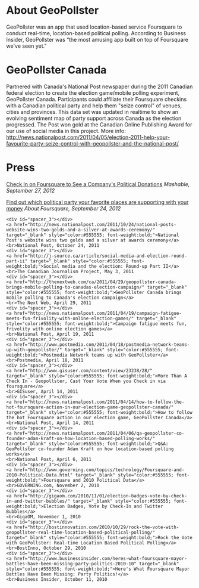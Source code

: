 # About GeoPollster

GeoPollster was an app that used location-based service Foursquare to conduct real-time, location-based political polling. According to Business Insider, GeoPollster was “the most amusing app built on top of Foursquare we've seen yet." 

# GeoPollster Canada

Partnered with Canada's National Post newspaper during the 2011 Canadian federal election to create the election game/mobile polling experiment, GeoPollster Canada. Participants could affiliate their Foursquare checkins with a Canadian political party and help them "seize control" of venues, cities and provinces. This data set was updated in realtime to show an evolving sentiment map of party support across Canada as the election progressed. The Post won gold at the Canadian Online Publishing Award for our use of social media in this project. More info: http://news.nationalpost.com/2011/04/05/election-2011-help-your-favourite-party-seize-control-with-geopollster-and-the-national-post/

# Press

[Check In on Foursquare to See a Company's Political Donations](http://mashable.com/2012/09/27/foursquare-politics-geopollster/)
*Mashable, September 27, 2012*

[Find out which political party your favorite places are supporting with your money](http://aboutfoursquare.com/find-out-which-political-party-your-favorite-places-are-supporting-with-your-money/)
*About Foursquare, September 24, 2012*

    <div id="spacer_3"></div>
    <a href="http://news.nationalpost.com/2011/10/24/national-posts-website-wins-two-golds-and-a-silver-at-awards-ceremony/" target="_blank" style="color:#555555; font-weight:bold;">National Post's website wins two golds and a silver at awards ceremony</a>
    <br>National Post, October 24, 2011
    <div id="spacer_3"></div>
    <a href="http://j-source.ca/article/social-media-and-election-round-part-ii" target="_blank" style="color:#555555; font-weight:bold;">Social media and the election: Round-up Part II</a>
    <br>The Canadian Journalism Project, May 3, 2011
    <div id="spacer_3"></div>
    <a href="http://thenextweb.com/ca/2011/04/29/geopollster-canada-brings-mobile-polling-to-canadas-election-campaign/" target="_blank" style="color:#555555; font-weight:bold;">GeoPollster Canada brings mobile polling to Canada's election campaign</a>
    <br>The Next Web, April 29, 2011
    <div id="spacer_3"></div>
    <a href="http://news.nationalpost.com/2011/04/19/campaign-fatigue-meets-fun-frivolity-with-online-election-games/" target="_blank" style="color:#555555; font-weight:bold;">Campaign fatigue meets fun, frivolity with online election games</a>
    <br>National Post, April 19, 2011
    <div id="spacer_3"></div>
    <a href="http://www.postmedia.com/2011/04/18/postmedia-network-teams-up-with-geopollster/" target="_blank" style="color:#555555; font-weight:bold;">Postmedia Network teams up with GeoPollster</a>
    <br>Postmedia, April 18, 2011
    <div id="spacer_3"></div>
    <a href="http://www.gisuser.com/content/view/23238/28/" target="_blank" style="color:#555555; font-weight:bold;">More Than A Check In - Geopollster, Cast Your Vote When you Check in via foursquare</a>
    <br>GISuser, April 14, 2011
    <div id="spacer_3"></div>
    <a href="http://news.nationalpost.com/2011/04/14/how-to-follow-the-hot-foursquare-action-in-our-election-game-geopollster-canada/" target="_blank" style="color:#555555; font-weight:bold;">How to follow the hot Foursquare action in our election game, GeoPollster Canada</a>
    <br>National Post, April 14, 2011
    <div id="spacer_3"></div>
    <a href="http://news.nationalpost.com/2011/04/06/qa-geopollster-co-founder-adam-kraft-on-how-location-based-polling-works/" target="_blank" style="color:#555555; font-weight:bold;">Q&A: GeoPollster co-founder Adam Kraft on how location-based polling works</a>
    <br>National Post, April 6, 2011
    <div id="spacer_3"></div>
    <a href="http://www.governing.com/topics/technology/Foursquare-and-2010-Political-Data.html" target="_blank" style="color:#555555; font-weight:bold;">Foursquare and 2010 Political Data</a>
    <br>GOVERNING.com, November 2, 2010
    <div id="spacer_3"></div>
    <a href="http://gigaom.com/2010/11/01/election-badges-vote-by-check-in-and-twitter-bubbles/" target="_blank" style="color:#555555; font-weight:bold;">Election Badges, Vote by Check-In and Twitter Bubbles</a>
    <br>GigaOM, November 1, 2010
    <div id="spacer_3"></div>
    <a href="http://bostinnovation.com/2010/10/29/rock-the-vote-with-geopollster-real-time-location-based-political-polling/" target="_blank" style="color:#555555; font-weight:bold;">Rock the Vote with GeoPollster: Real-time Location Based Political Polling</a>
    <br>BostInno, October 29, 2010
    <div id="spacer_3"></div>
    <a href="http://www.businessinsider.com/heres-what-foursquare-mayor-battles-have-been-missing-party-politics-2010-10" target="_blank" style="color:#555555; font-weight:bold;">Here's What Foursquare Mayor Battles Have Been Missing: Party Politics!</a>
    <br>Business Insider, October 11, 2010
  </label>

